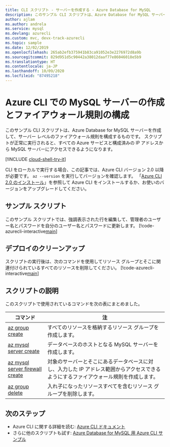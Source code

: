```yaml
---
title: CLI スクリプト - サーバーを作成する - Azure Database for MySQL
description: このサンプル CLI スクリプトは、Azure Database for MySQL サーバーを作成して、サーバー レベルのファイアウォール規則を構成するものです。
author: ajlam
ms.author: andrela
ms.service: mysql
ms.devlang: azurecli
ms.custom: mvc, devx-track-azurecli
ms.topic: sample
ms.date: 12/02/2019
ms.openlocfilehash: 265ab2efb375941b83ca91052e3e2276972d8a9b
ms.sourcegitcommit: 829d951d5c90442a38012daaf77e86046018e5b9
ms.translationtype: HT
ms.contentlocale: ja-JP
ms.lasthandoff: 10/09/2020
ms.locfileid: "87495218"
---
```

# <a name="create-a-mysql-server-and-configure-a-firewall-rule-using-the-azure-cli"></a>Azure CLI での MySQL サーバーの作成とファイアウォール規則の構成
このサンプル CLI スクリプトは、Azure Database for MySQL サーバーを作成して、サーバー レベルのファイアウォール規則を構成するものです。 スクリプトが正常に実行されると、すべての Azure サービスと構成済みの IP アドレスから MySQL サーバーにアクセスできるようになります。

[!INCLUDE [cloud-shell-try-it](../../../includes/cloud-shell-try-it.md)]

CLI をローカルで実行する場合、この記事では、Azure CLI バージョン 2.0 以降が必要です。 `az --version` を実行してバージョンを確認します。 「[Azure CLI 2.0 のインストール]( /cli/azure/install-azure-cli)」を参照して Azure CLI をインストールするか、お使いのバージョンをアップグレードしてください。 

## <a name="sample-script"></a>サンプル スクリプト
このサンプル スクリプトでは、強調表示された行を編集して、管理者のユーザー名とパスワードを自分のユーザー名とパスワードに更新します。
[!code-azurecli-interactive[main](../../../cli_scripts/mysql/create-mysql-server-and-firewall-rule/create-mysql-server-and-firewall-rule.sh?highlight=15-16 "Create an Azure Database for MySQL, and server-level firewall rule.")]

## <a name="clean-up-deployment"></a>デプロイのクリーンアップ
スクリプトの実行後は、次のコマンドを使用してリソース グループとそこに関連付けられているすべてのリソースを削除してください。 
[!code-azurecli-interactive[main](../../../cli_scripts/mysql/create-mysql-server-and-firewall-rule/delete-mysql.sh "Delete the resource group.")]

## <a name="script-explanation"></a>スクリプトの説明
このスクリプトで使用されているコマンドを次の表にまとめました。

| **コマンド** | **注** |
|---|---|
| [az group create](/cli/azure/group#az-group-create) | すべてのリソースを格納するリソース グループを作成します。 |
| [az mysql server create](/cli/azure/mysql/server#az-mysql-server-create) | データベースのホストとなる MySQL サーバーを作成します。 |
| [az mysql server firewall create](/cli/azure/mysql/server/firewall-rule#az-mysql-server-firewall-rule-create) | 対象のサーバーとそこにあるデータベースに対し、入力した IP アドレス範囲からアクセスできるようにするファイアウォール規則を作成します。 |
| [az group delete](/cli/azure/group#az-group-delete) | 入れ子になったリソースすべてを含むリソース グループを削除します。 |

## <a name="next-steps"></a>次のステップ
- Azure CLI に関する詳細を読む: [Azure CLI ドキュメント](/cli/azure)
- さらに他のスクリプトも試す: [Azure Database for MySQL 用 Azure CLI サンプル](../sample-scripts-azure-cli.md)

